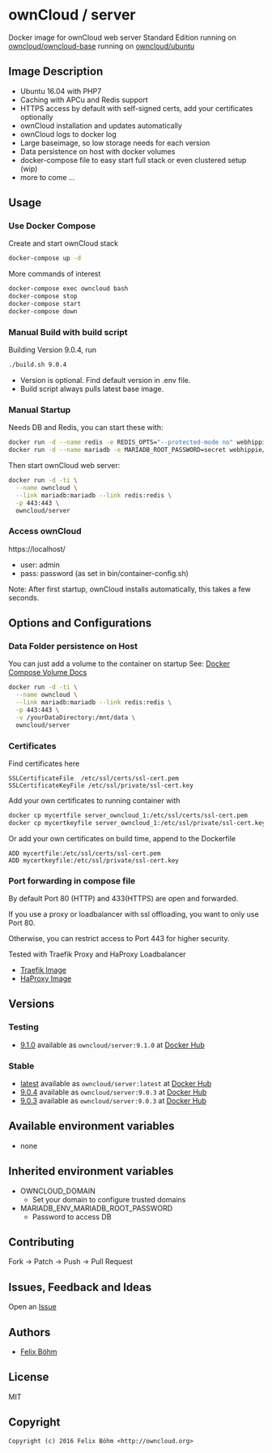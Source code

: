 # ownCloud / server

Docker image for ownCloud web server Standard Edition
running on [owncloud/owncloud-base](https://hub.docker.com/r/owncloud/owncloud-base/)
running on [owncloud/ubuntu](https://hub.docker.com/r/owncloud/ubuntu/)

## Image Description

- Ubuntu 16.04 with PHP7
- Caching with APCu and Redis support
- HTTPS access by default with self-signed certs, add your certificates optionally 
- ownCloud installation and updates automatically
- ownCloud logs to docker log
- Large baseimage, so low storage needs for each version
- Data persistence on host with docker volumes
- docker-compose file to easy start full stack or even clustered setup (wip)
- more to come ...


## Usage
### Use Docker Compose

Create and start ownCloud stack

```bash
docker-compose up -d
```

More commands of interest
```bash
docker-compose exec owncloud bash
docker-compose stop
docker-compose start
docker-compose down
```


### Manual Build with build script

Building Version 9.0.4, run
```bash
./build.sh 9.0.4
```

- Version is optional. Find default version in .env file.
- Build script always pulls latest base image.


### Manual Startup

Needs DB and Redis, you can start these with:

```bash
docker run -d --name redis -e REDIS_OPTS="--protected-mode no" webhippie/redis:latest
docker run -d --name mariadb -e MARIADB_ROOT_PASSWORD=secret webhippie/mariadb:latest
```

Then start ownCloud web server:

```bash
docker run -d -ti \
  --name owncloud \
  --link mariadb:mariadb --link redis:redis \
  -p 443:443 \
  owncloud/server
```


### Access ownCloud

https://localhost/

- user: admin
- pass: password	(as set in bin/container-config.sh)

Note: After first startup, ownCloud installs automatically, this takes a few seconds.


## Options and Configurations
### Data Folder persistence on Host

You can just add a volume to the container on startup
See: [Docker Compose Volume Docs](https://docs.docker.com/compose/compose-file/#/volumes-volume-driver)

```bash
docker run -d -ti \
  --name owncloud \
  --link mariadb:mariadb --link redis:redis \
  -p 443:443 \
  -v /yourDataDirectory:/mnt/data \
  owncloud/server
```


### Certificates

Find certificates here
```
SSLCertificateFile	/etc/ssl/certs/ssl-cert.pem
SSLCertificateKeyFile /etc/ssl/private/ssl-cert.key
```

Add your own certificates to running container with 
```bash
docker cp mycertfile server_owncloud_1:/etc/ssl/certs/ssl-cert.pem
docker cp mycertkeyfile server_owncloud_1:/etc/ssl/private/ssl-cert.key
```

Or add your own certificates on build time, append to the Dockerfile
```
ADD mycertfile:/etc/ssl/certs/ssl-cert.pem
ADD mycertkeyfile:/etc/ssl/private/ssl-cert.key 
```


### Port forwarding in compose file

By default Port 80 (HTTP) and 433(HTTPS) are open and forwarded.

If you use a proxy or loadbalancer with ssl offloading, you want to only use Port 80.

Otherwise, you can restrict access to Port 443 for higher security.

Tested with Traefik Proxy and HaProxy Loadbalancer
- [Traefik Image](https://hub.docker.com/r/webhippie/traefik/)
- [HaProxy Image](https://hub.docker.com/r/webhippie/haproxy/)


## Versions
### Testing
* [9.1.0](https://github.com/owncloud-docker/server/tree/9.1.0)
  available as ```owncloud/server:9.1.0``` at [Docker Hub](https://hub.docker.com/r/owncloud/ubuntu/)

### Stable
* [latest](https://github.com/owncloud-docker/server/tree/master)
  available as ```owncloud/server:latest``` at [Docker Hub](https://hub.docker.com/r/owncloud/ubuntu/)
* [9.0.4](https://github.com/owncloud-docker/server/tree/9.0.4)
  available as ```owncloud/server:9.0.3``` at [Docker Hub](https://hub.docker.com/r/owncloud/ubuntu/)
* [9.0.3](https://github.com/owncloud-docker/server/tree/9.0.3)
  available as ```owncloud/server:9.0.3``` at [Docker Hub](https://hub.docker.com/r/owncloud/ubuntu/)


## Available environment variables

- none


## Inherited environment variables

- OWNCLOUD_DOMAIN
  - Set your domain to configure trusted domains
- MARIADB_ENV_MARIADB_ROOT_PASSWORD 
  - Password to access DB


## Contributing

Fork -> Patch -> Push -> Pull Request

## Issues, Feedback and Ideas

Open an [Issue](https://github.com/owncloud-docker/server/issues)


## Authors

* [Felix Böhm](https://github.com/felixboehm)


## License

MIT


## Copyright

```
Copyright (c) 2016 Felix Böhm <http://owncloud.org>
```
